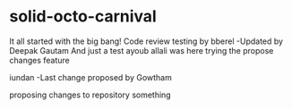 # solid-octo-carnival

It all started with the big bang!
Code review testing by bberel
-Updated by Deepak Gautam
And just a test
ayoub allali was here 
trying the propose changes feature

iundan
-Last change proposed by Gowtham

proposing changes to repository
something
